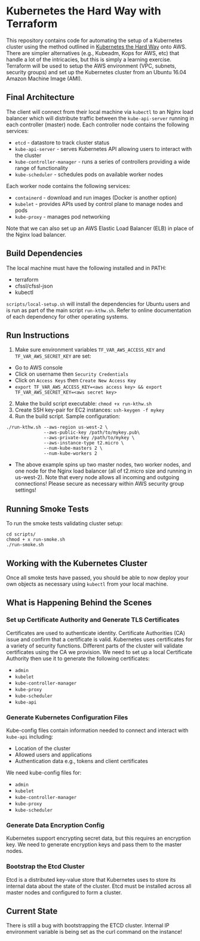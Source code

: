 # Kubernetes the Hard Way with Terraform

This repository contains code for automating the setup of a Kubernetes cluster using the method outlined in [Kubernetes the Hard Way](https://github.com/kelseyhightower/kubernetes-the-hard-way) onto AWS. There are simpler alternatives (e.g., Kubeadm, Kops for AWS, etc) that handle a lot of the intricacies, but this is simply a learning exercise. Terraform will be used to setup the AWS environment (VPC, subnets, security groups) and set up the Kubernetes cluster from an Ubuntu 16.04 Amazon Machine Image (AMI).

## Final Architecture

The client will connect from their local machine via `kubectl` to an Nginx load balancer which will distribute traffic between the `kube-api-server` running in each controller (master) node. Each controller node contains the following services: 
- `etcd` - datastore to track cluster status
- `kube-api-server` - serves Kubernetes API allowing users to interact with the cluster
- `kube-controller-manager` - runs a series of controllers providing a wide range of functionality
- `kube-scheduler` - schedules pods on available worker nodes

Each worker node contains the following services:
- `containerd` - download and run images (Docker is another option)
- `kubelet` - provides APIs used by control plane to manage nodes and pods
- `kube-proxy` - manages pod networking

Note that we can also set up an AWS Elastic Load Balancer (ELB) in place of the Nginx load balancer.

## Build Dependencies

The local machine must have the following installed and in PATH:
- terraform
- cfssl/cfssl-json
- kubectl

`scripts/local-setup.sh` will install the dependencies for Ubuntu users and is run as part of the main script `run-kthw.sh`. Refer to online documentation of each dependency for other operating systems.

## Run Instructions

1. Make sure environment variables `TF_VAR_AWS_ACCESS_KEY` and `TF_VAR_AWS_SECRET_KEY` are set:
- Go to AWS console
- Click on username then `Security Credentials`
- Click on `Access Keys` then `Create New Access Key`
- `export TF_VAR_AWS_ACCESS_KEY=<aws access key> && export TF_VAR_AWS_SECRET_KEY=<aws secret key>`
2. Make the build script executable: `chmod +x run-kthw.sh`
3. Create SSH key-pair for EC2 instances: `ssh-keygen -f mykey`
4. Run the build script. Sample configuration:
```
./run-kthw.sh --aws-region us-west-2 \
              --aws-public-key /path/to/mykey.pub\
              --aws-private-key /path/to/mykey \
              --aws-instance-type t2.micro \
              --num-kube-masters 2 \
              --num-kube-workers 2
```
- The above example spins up two master nodes, two worker nodes, and one node for the Nginx load balancer (all of t2.micro size and running in us-west-2). Note that every node allows all incoming and outgoing connections! Please secure as necessary within AWS security group settings!

## Running Smoke Tests

To run the smoke tests validating cluster setup: 
``` 
cd scripts/
chmod + x run-smoke.sh
./run-smoke.sh
```

## Working with the Kubernetes Cluster

Once all smoke tests have passed, you should be able to now deploy your own objects as necessary using `kubectl` from your local machine.

## What is Happening Behind the Scenes

### Set up Certificate Authority and Generate TLS Certificates

Certificates are used to authenticate identity. Certificate Authorities (CA) issue and confirm that a certificate is valid. Kubernetes uses certificates for a variety of security functions. Different parts of the cluster will validate certificates using the CA we provision. We need to set up a local Certificate Authority then use it to generate the following certificates:
- `admin`
- `kubelet`
- `kube-controller-manager`
- `kube-proxy`
- `kube-scheduler` 
- `kube-api`

### Generate Kubernetes Configuration Files

Kube-config files contain information needed to connect and interact with `kube-api` including:
- Location of the cluster
- Allowed users and applications
- Authentication data e.g., tokens and client certificates

We need kube-config files for:
- `admin`
- `kubelet`
- `kube-controller-manager`
- `kube-proxy`
- `kube-scheduler`

### Generate Data Encryption Config

Kubernetes support encrypting secret data, but this requires an encryption key. We need to generate encryption keys and pass them to the master nodes.

### Bootstrap the Etcd Cluster

Etcd is a distributed key-value store that Kubernetes uses to store its internal data about the state of the cluster. Etcd must be installed across all master nodes and configured to form a cluster.

## Current State

There is still a bug with bootstrapping the ETCD cluster. Internal IP environment variable is being set as the curl command on the instance!